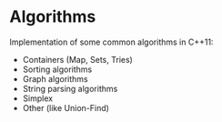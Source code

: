 Algorithms
==========

Implementation of some common algorithms in C++11:
- Containers (Map, Sets, Tries)
- Sorting algorithms
- Graph algorithms
- String parsing algorithms
- Simplex
- Other (like Union-Find)
